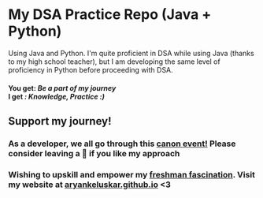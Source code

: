 # My DSA Practice Repo (Java + Python)
Using Java and Python. I'm quite proficient in DSA while using Java (thanks to my high school teacher), but I am developing the same level of proficiency in Python before proceeding with DSA.  
#### You get: _Be a part of my journey_ <br> I get _: Knowledge, Practice :)_

## Support my journey!
### As a developer, we all go through this [canon event!](https://intothespiderverse.fandom.com/wiki/Canon_Events) Please consider leaving a 🌟 if you like my approach
### Wishing to upskill and empower my [freshman fascination](## "it's a real term i swear"). Visit my website at [aryankeluskar.github.io](https://aryankeluskar.github.io) <3